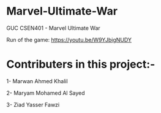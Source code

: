 # Marvel-Ultimate-War
GUC CSEN401 - Marvel Ultimate War

Run of the game: https://youtu.be/W9YJbigNUDY

# Contributers in this project:-
1- Marwan Ahmed Khalil

2- Maryam Mohamed Al Sayed

3- Ziad Yasser Fawzi
